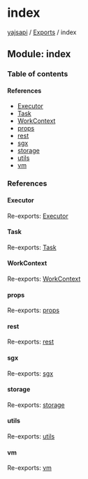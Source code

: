 # index

[yajsapi](https://github.com/golemfactory/yagna-docs/tree/5f53a0b64a8fff4cb7197e9d14d2dca4bc451540/yajsapi/README.md) / [Exports](https://github.com/golemfactory/yagna-docs/tree/5f53a0b64a8fff4cb7197e9d14d2dca4bc451540/yajsapi/modules.md) / index

## Module: index

### Table of contents

#### References

* [Executor](index.md#executor)
* [Task](index.md#task)
* [WorkContext](index.md#workcontext)
* [props](index.md#props)
* [rest](index.md#rest)
* [sgx](index.md#sgx)
* [storage](index.md#storage)
* [utils](index.md#utils)
* [vm](index.md#vm)

### References

#### Executor

Re-exports: [Executor](https://github.com/golemfactory/yagna-docs/tree/5f53a0b64a8fff4cb7197e9d14d2dca4bc451540/yajsapi/classes/executor.executor-1.md)

#### Task

Re-exports: [Task](https://github.com/golemfactory/yagna-docs/tree/5f53a0b64a8fff4cb7197e9d14d2dca4bc451540/yajsapi/classes/executor_task.task.md)

#### WorkContext

Re-exports: [WorkContext](https://github.com/golemfactory/yagna-docs/tree/5f53a0b64a8fff4cb7197e9d14d2dca4bc451540/yajsapi/classes/executor_ctx.workcontext.md)

#### props

Re-exports: [props](props.md)

#### rest

Re-exports: [rest](rest.md)

#### sgx

Re-exports: [sgx](executor.md#sgx)

#### storage

Re-exports: [storage](storage.md)

#### utils

Re-exports: [utils](utils.md)

#### vm

Re-exports: [vm](executor.md#vm)


